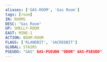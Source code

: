 ```yaml
---
aliases: ['GAS-ROOM', 'Gas Room']
tags: [room]
IN: ROOMS
DESC: "Gas Room"
UP: SMELLY-ROOM
EAST: MINE-1
ACTION: BOOM-ROOM
FLAGS: ['RLANDBIT', 'SACREDBIT']
GLOBAL: STAIRS
PSEUDO: "GAS" GAS-PSEUDO "ODOR" GAS-PSEUDO"
---
```

